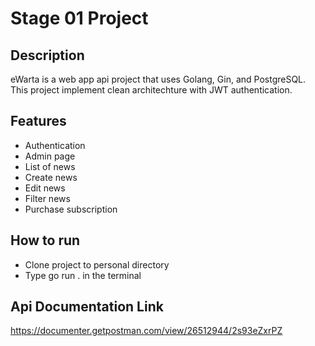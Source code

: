 # Stage 01 Project

## Description

eWarta is a web app api project that uses Golang, Gin, and PostgreSQL. This project implement clean architechture with JWT authentication.

## Features

- Authentication
- Admin page
- List of news
- Create news
- Edit news
- Filter news
- Purchase subscription

## How to run 

- Clone project to personal directory
- Type go run . in the terminal

## Api Documentation Link

https://documenter.getpostman.com/view/26512944/2s93eZxrPZ
